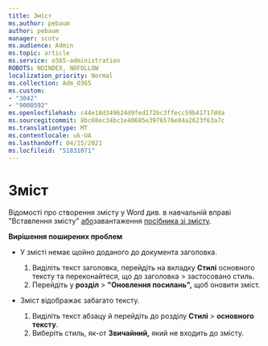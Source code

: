 ```yaml
---
title: Зміст
ms.author: pebaum
author: pebaum
manager: scotv
ms.audience: Admin
ms.topic: article
ms.service: o365-administration
ROBOTS: NOINDEX, NOFOLLOW
localization_priority: Normal
ms.collection: Adm_O365
ms.custom:
- "3042"
- "9000592"
ms.openlocfilehash: c44e18d349624d9fed172bc3ffecc59b41717dda
ms.sourcegitcommit: 8bc60ec34bc1e40685e3976576e04a2623f63a7c
ms.translationtype: MT
ms.contentlocale: uk-UA
ms.lasthandoff: 04/15/2021
ms.locfileid: "51831071"
---
```

# <a name="table-of-contents"></a>Зміст

Відомості про створення змісту у Word див. в навчальній вправі "Вставлення змісту" [або](https://support.office.com/article/882e8564-0edb-435e-84b5-1d8552ccf0c0)завантаження [посібника зі змісту](https://go.microsoft.com/fwlink/?linkid=2065106).

**Вирішення поширених проблем**

- У змісті немає щойно доданого до документа заголовка.
  1. Виділіть текст заголовка, перейдіть на вкладку **Стилі** основного тексту та переконайтеся, що до заголовка  >  застосовано стиль.
  2. Перейдіть у **розділ**  >  **"Оновлення посилань",** щоб оновити зміст.

- Зміст відображає забагато тексту. 
  1. Виділіть текст абзацу й перейдіть до розділу **Стилі**  >  **основного тексту**.
  2. Виберіть стиль, як-от **Звичайний,** який не входить до змісту.